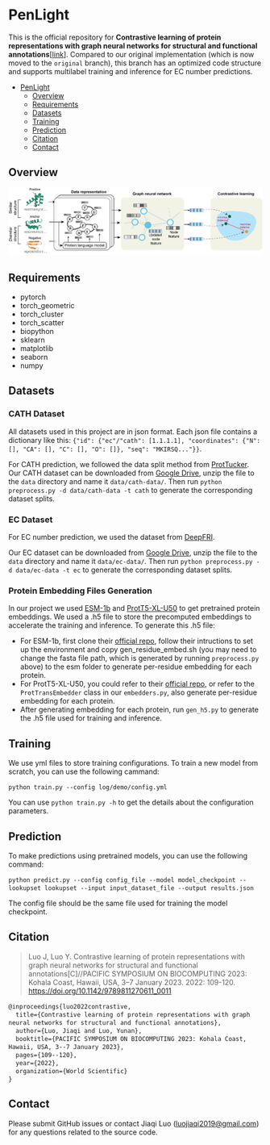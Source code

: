 # PenLight
This is the official repository for **Contrastive learning of protein representations with graph neural networks for structural and functional annotations**[[link](https://doi.org/10.1142/9789811270611_0011)]. Compared to our original implementation (which is now moved to the `original` branch), this branch has an optimized code structure and supports multilabel training and inference for EC number predictions.
- [PenLight](#penlight)
  - [Overview](#overview)
  - [Requirements](#requirements)
  - [Datasets](#datasets)
  - [Training](#training)
  - [Prediction](#prediction)
  - [Citation](#citation)
  - [Contact](#contact)

## Overview
![overview](assets/overview.png)

## Requirements
- pytorch
- torch_geometric
- torch_cluster
- torch_scatter
- biopython
- sklearn
- matplotlib
- seaborn
- numpy

## Datasets
### CATH Dataset
All datasets used in this project are in json format. Each json file contains a dictionary like this: `{"id": {"ec"/"cath": [1.1.1.1], "coordinates": {"N": [], "CA": [], "C": [], "O": []}, "seq": "MKIRSQ..."}}`. 

For CATH prediction, we followed the data split method from [ProtTucker](https://www.biorxiv.org/content/10.1101/2021.11.14.468528v1). Our CATH dataset can be downloaded from [Google Drive](https://drive.google.com/file/d/1QtNKcaGM6opncR6_y-ZPwG7kcPIOaAVx/view?usp=sharing), unzip the file to the `data` directory and name it `data/cath-data/`. Then run `python preprocess.py -d data/cath-data -t cath` to generate the corresponding dataset splits.

### EC Dataset
For EC number prediction, we used the dataset from [DeepFRI](https://www.nature.com/articles/s41467-021-23303-9).

Our EC dataset can be downloaded from [Google Drive](https://drive.google.com/file/d/1Bh0S9EiqSyaNMU5SFHTpy6LcN2k6rq6P/view?usp=sharing), unzip the file to the `data` directory and name it `data/ec-data/`. Then run `python preprocess.py -d data/ec-data -t ec` to generate the corresponding dataset splits.

### Protein Embedding Files Generation
In our project we used [ESM-1b](https://github.com/facebookresearch/esm) and [ProtT5-XL-U50](https://github.com/agemagician/ProtTrans) to get pretrained protein embeddings. We used a .h5 file to store the precomputed embeddings to accelerate the training and inference. To generate this .h5 file:
- For ESM-1b, first clone their [official repo](https://github.com/facebookresearch/esm), follow their intructions to set up the environment and copy gen_residue_embed.sh (you may need to change the fasta file path, which is generated by running `preprocess.py` above) to the esm folder to generate per-residue embedding for each protein.
- For ProtT5-XL-U50, you could refer to their [official repo](https://github.com/agemagician/ProtTrans), or refer to the `ProtTransEmbedder` class in our `embedders.py`, also generate per-residue embedding for each protein.
- After generating embedding for each protein, run `gen_h5.py` to generate the .h5 file used for training and inference.

## Training
We use yml files to store training configurations. To train a new model from scratch, you can use the following cammand:
```
python train.py --config log/demo/config.yml
```
You can use `python train.py -h` to get the details about the configuration parameters.

## Prediction
To make predictions using pretrained models, you can use the following command: 
```
python predict.py --config config_file --model model_checkpoint --lookupset lookupset --input input_dataset_file --output results.json
```
The config file should be the same file used for training the model checkpoint.

## Citation
>Luo J, Luo Y. Contrastive learning of protein representations with graph neural networks for structural and functional annotations[C]//PACIFIC SYMPOSIUM ON BIOCOMPUTING 2023: Kohala Coast, Hawaii, USA, 3–7 January 2023. 2022: 109-120. https://doi.org/10.1142/9789811270611_0011
```
@inproceedings{luo2022contrastive,
  title={Contrastive learning of protein representations with graph neural networks for structural and functional annotations},
  author={Luo, Jiaqi and Luo, Yunan},
  booktitle={PACIFIC SYMPOSIUM ON BIOCOMPUTING 2023: Kohala Coast, Hawaii, USA, 3--7 January 2023},
  pages={109--120},
  year={2022},
  organization={World Scientific}
}
```

## Contact
Please submit GitHub issues or contact Jiaqi Luo (luojiaqi2019@gmail.com) for any questions related to the source code.